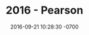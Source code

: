 ---
title: "2016 - Pearson"
date: 2016-09-21 10:28:30 -0700
categories:
- timeline
year: 2016
description: >
  Got promoted to Senior Creative Technologist and began expanding my skills in backend development to grow into a full-stack engineer.

year-direction: left
year-duplicate: true
---
